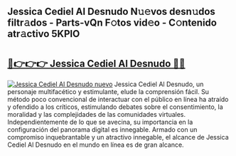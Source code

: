 ## Jessica Cediel Al Desnudo N𝚞𝚎vos desn𝚞dos filtr𝚊dos - Parts-vQn F𝚘tos vid𝚎o - C𝚘ntenido atr𝚊ctivo 5KPlO

# <h2><a href="http://mb6pst.tromn.icu/?c=Jessica+Cediel+Al+Desnudo">🔗👉👉👉 Jessica Cediel Al Desnudo 🔗🔗</a></h2>

[![Jessica Cediel Al Desnudo nuevo](https://i.imgur.com/pEAQMta.gif)](http://mb6pst.tromn.icu/?c=Jessica+Cediel+Al+Desnudo)
Jessica Cediel Al Desnudo, un personaje multifacético y estimulante, elude la comprensión fácil. Su método poco convencional de interactuar con el público en línea ha atraído y ofendido a los críticos, estimulando debates sobre el consentimiento, la moralidad y las complejidades de las comunidades virtuales. Independientemente de lo que se avecina, su importancia en la configuración del panorama digital es innegable. Armado con un compromiso inquebrantable y un atractivo innegable, el alcance de Jessica Cediel Al Desnudo en el mundo en línea es de gran alcance.
